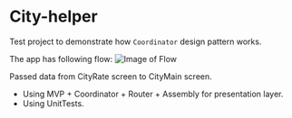 # City-helper

Test project to demonstrate how `Coordinator` design pattern works.

The app has following flow:
![Image of Flow](https://i.ibb.co/Mfz182X/Screenshot-2020-09-04-at-17-09-15.png)

Passed data from CityRate screen to CityMain screen.

* Using MVP + Coordinator + Router + Assembly for presentation layer.
* Using UnitTests.

